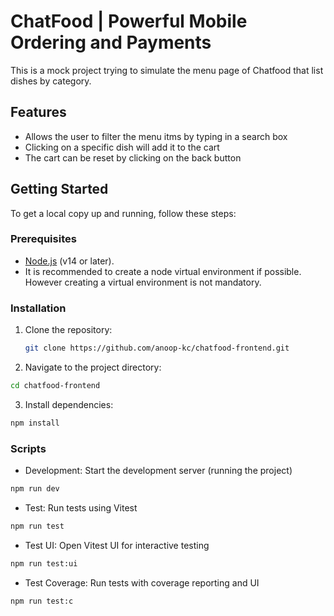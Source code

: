 # ChatFood | Powerful Mobile Ordering and Payments

This is a mock project trying to simulate the menu page of Chatfood that list dishes by category.

## Features

- Allows the user to filter the menu itms by typing in a search box
- Clicking on a specific dish will add it to the cart
- The cart can be reset by clicking on the back button

## Getting Started

To get a local copy up and running, follow these steps:

### Prerequisites

- [Node.js](https://nodejs.org/) (v14 or later).
- It is recommended to create a node virtual environment if possible. However creating a virtual environment is not mandatory.

### Installation

1. Clone the repository:

   ```bash
   git clone https://github.com/anoop-kc/chatfood-frontend.git
   ```

2. Navigate to the project directory:

```bash
cd chatfood-frontend
```

3. Install dependencies:

```bash
npm install
```

### Scripts

- Development: Start the development server (running the project)

```bash
npm run dev
```

- Test: Run tests using Vitest

```bash
npm run test
```

- Test UI: Open Vitest UI for interactive testing

```bash
npm run test:ui
```

- Test Coverage: Run tests with coverage reporting and UI

```bash
npm run test:c
```
